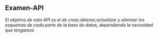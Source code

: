## Examen-API

*El objetivo de esta API es el de crear,obtener,actualizar y eliminar los esquemas de cada parte de la base de datos, dependiendo la necesidad que tengamos* 
 
